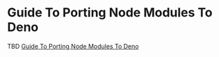 # Guide To Porting Node Modules To Deno

TBD [Guide To Porting Node Modules To Deno](https://dev.to/craigmorten/guide-to-porting-node-modules-to-deno-41cd)
